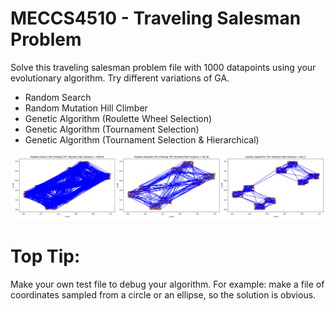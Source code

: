 # MECCS4510 - Traveling Salesman Problem

Solve this traveling salesman problem file with 1000 datapoints using your
evolutionary algorithm. Try different variations of GA.

- Random Search
- Random Mutation Hill Climber
- Genetic Algorithm (Roulette Wheel Selection)
- Genetic Algorithm (Tournament Selection)
- Genetic Algorithm (Tournament Selection & Hierarchical)

![RS VS RMHC VS GA](./rs_rmhc_ga_v2.png)

# Top Tip:
Make your own test file to debug your algorithm. For example: make a file of
coordinates sampled from a circle or an ellipse, so the solution is obvious.
